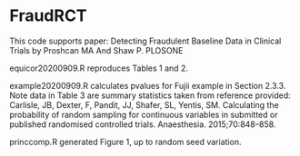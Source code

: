 # FraudRCT
This code supports paper: Detecting Fraudulent Baseline Data in Clinical Trials by Proshcan MA And Shaw P. PLOSONE

equicor20200909.R reproduces Tables 1 and 2.

example20200909.R calculates pvalues for Fujii example in Section 2.3.3. Note data in Table 3 are summary statistics taken from reference provided: Carlisle, JB, Dexter, F, Pandit, JJ, Shafer, SL, Yentis, SM. Calculating the probability of random sampling for continuous variables in submitted or published randomised controlled trials. Anaesthesia. 2015;70:848–858.

princcomp.R generated Figure 1, up to random seed variation.
